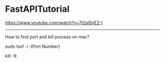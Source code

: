 # FastAPITutorial
https://www.youtube.com/watch?v=7t2alSnE2-I

******************************************

How to find port and kill process on mac?

sudo lsof -i :{Port Number}

kill -9 <PID>
